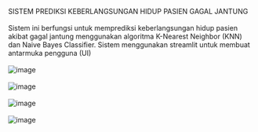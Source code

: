 SISTEM PREDIKSI KEBERLANGSUNGAN HIDUP PASIEN GAGAL JANTUNG<br><br>
Sistem ini berfungsi untuk memprediksi keberlangsungan hidup pasien akibat gagal jantung menggunakan algoritma K-Nearest Neighbor (KNN) dan Naive Bayes Classifier. Sistem menggunakan streamlit untuk membuat antarmuka pengguna (UI)
<br><br>
![image](https://github.com/user-attachments/assets/f63cb572-afba-40e4-940f-a9f65289390d)
<br><br>
![image](https://github.com/user-attachments/assets/9db1ae6f-5229-4241-b4ea-c7a9fb357792)
<br><br>
![image](https://github.com/user-attachments/assets/e2eb8e8c-2285-4caa-8690-68edd35c7998)
<br><br>
![image](https://github.com/user-attachments/assets/240e3284-d086-437e-84df-133378e5a2d5)
